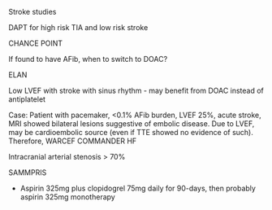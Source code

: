 Stroke studies

DAPT for high risk TIA and low risk stroke

CHANCE
POINT

If found to have AFib, when to switch to DOAC?

ELAN


Low LVEF with stroke with sinus rhythm - may benefit from DOAC instead of antiplatelet

Case: Patient with pacemaker, <0.1% AFib burden, LVEF 25%, acute stroke, MRI showed bilateral lesions suggestive of embolic disease. Due to LVEF, may be cardioembolic source (even if TTE showed no evidence of such). Therefore, 
WARCEF
COMMANDER HF


Intracranial arterial stenosis > 70%

SAMMPRIS
* Aspirin 325mg plus clopidogrel 75mg daily for 90-days, then probably aspirin 325mg monotherapy
